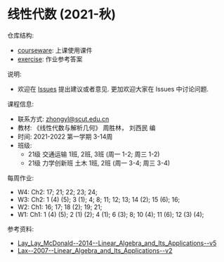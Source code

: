 # 线性代数 (2021-秋)

仓库结构: 
- [courseware](https://github.com/zhongyl0430/2021-Autumn_Linear_Algebra/tree/main/courseware): 上课使用课件
- [exercise](https://github.com/zhongyl0430/2021-Autumn_Linear_Algebra/tree/main/exercise): 作业参考答案

说明: 
- 欢迎在 [Issues](https://github.com/zhongyl0430/2021-Autumn_Linear_Algebra/issues) 提出建议或者意见. 更加欢迎大家在 Issues 中讨论问题. 

课程信息: 
- 联系方式: zhongyl@scut.edu.cn
- 教材: 《线性代数与解析几何》 周胜林， 刘西民 编
- 时间: 2021-2022 第一学期 3-14周
- 班级: 
  - 21级 交通运输 1班, 2班, 3班 (周一 1-2; 周三 1-2)
  - 21级 力学创新班 土木 1班, 2班 (周一 3-4; 周三 3-4)

每周作业: 
- W4: Ch2: 17; 21; 22; 23; 24; 
- W3: Ch2: 1 (4) (5); 3 (1); 4; 8; 11; 12; 13; 14 (2); 15 (6); 16; 
- W2: Ch1: 16; 17; 18 (2); 19; 21; 
- W1: Ch1: 1 (4) (5); 2 (1) (2); 4 (1); 6 (3); 8; 10 (4); 11 (6); 12 (3) (4);

参考资料: 
- [Lay_Lay_McDonald--2014--Linear_Algebra_and_Its_Applications--v5](https://math.berkeley.edu/~yonah/files/Linear%20Algebra.pdf)
- [Lax--2007--Linear_Algebra_and_Its_Applications--v2](matematicas.unex.es/~navarro/algebralineal/lax.pdf)
